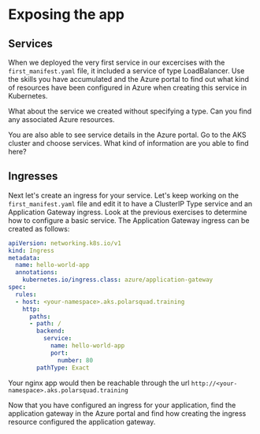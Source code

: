 # Exposing the app

## Services

When we deployed the very first service in our excercises with the `first_manifest.yaml` file, it included a service of type LoadBalancer. Use the skills you have accumulated and the Azure portal to find out what kind of resources have been configured in Azure when creating this service in Kubernetes. 

What about the service we created without specifying a type. Can you find any associated Azure resources.

You are also able to see service details in the Azure portal. Go to the AKS cluster and choose services. What kind of information are you able to find here?

## Ingresses

Next let's create an ingress for your service. Let's keep working on the `first_manifest.yaml` file and edit it to have a ClusterIP Type service and an Application Gateway ingress. Look at the previous exercises to determine how to configure a basic service. The Application Gateway ingress can be created as follows:

```yaml
apiVersion: networking.k8s.io/v1
kind: Ingress
metadata:
  name: hello-world-app
  annotations:
    kubernetes.io/ingress.class: azure/application-gateway
spec:
  rules:
  - host: <your-namespace>.aks.polarsquad.training
    http:
      paths:
      - path: /
        backend:
          service:
            name: hello-world-app
            port:
              number: 80
        pathType: Exact
```

Your nginx app would then be reachable through the url `http://<your-namespace>.aks.polarsquad.training`

Now that you have configured an ingress for your application, find the application gateway in the Azure portal and find how creating the ingress resource configured the application gateway.